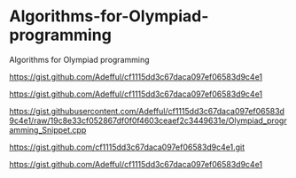 # Algorithms-for-Olympiad-programming
Algorithms for Olympiad programming

https://gist.github.com/Adefful/cf1115dd3c67daca097ef06583d9c4e1

<oembed>https://gist.github.com/Adefful/cf1115dd3c67daca097ef06583d9c4e1</oembed>

https://gist.githubusercontent.com/Adefful/cf1115dd3c67daca097ef06583d9c4e1/raw/19c8e33cf052867df0f0f4603ceaef2c3449631e/Olympiad_programming_Snippet.cpp

https://gist.github.com/cf1115dd3c67daca097ef06583d9c4e1.git

https://gist.github.com/Adefful/cf1115dd3c67daca097ef06583d9c4e1

<script src="https://gist.github.com/Adefful/cf1115dd3c67daca097ef06583d9c4e1.js"></script>

<oembed><script src="https://gist.github.com/Adefful/cf1115dd3c67daca097ef06583d9c4e1.js"></script></oembed>
